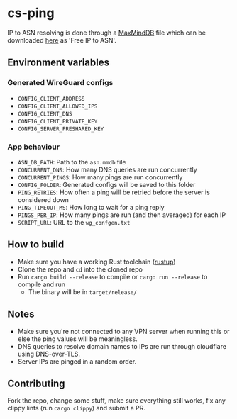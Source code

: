 # cs-ping

IP to ASN resolving is done through a [MaxMindDB](https://maxmind.github.io/MaxMind-DB/) file which can be downloaded [here](https://ipinfo.io/account/data-downloads) as 'Free IP to ASN'.

## Environment variables

### Generated WireGuard configs

- `CONFIG_CLIENT_ADDRESS`
- `CONFIG_CLIENT_ALLOWED_IPS`
- `CONFIG_CLIENT_DNS`
- `CONFIG_CLIENT_PRIVATE_KEY`
- `CONFIG_SERVER_PRESHARED_KEY`

### App behaviour

- `ASN_DB_PATH`: Path to the `asn.mmdb` file
- `CONCURRENT_DNS`: How many DNS queries are run concurrently
- `CONCURRENT_PINGS`: How many pings are run concurrently
- `CONFIG_FOLDER`: Generated configs will be saved to this folder
- `PING_RETRIES`: How often a ping will be retried before the server is considered down
- `PING_TIMEOUT_MS`: How long to wait for a ping reply
- `PINGS_PER_IP`: How many pings are run (and then averaged) for each IP
- `SCRIPT_URL`: URL to the `wg_confgen.txt`

## How to build

- Make sure you have a working Rust toolchain ([rustup](https://rustup.rs/))
- Clone the repo and `cd` into the cloned repo
- Run `cargo build --release` to compile or `cargo run --release` to compile and run
  - The binary will be in `target/release/`

## Notes

- Make sure you're not connected to any VPN server when running this or else the ping values will be meaningless.
- DNS queries to resolve domain names to IPs are run through cloudflare using DNS-over-TLS.
- Server IPs are pinged in a random order.

## Contributing

Fork the repo, change some stuff, make sure everything still works, fix any clippy lints (run `cargo clippy`) and submit a PR.
